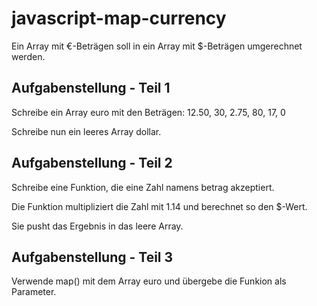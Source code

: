 # javascript-map-currency

Ein Array mit €-Beträgen soll in ein Array mit $-Beträgen umgerechnet werden.

## Aufgabenstellung - Teil 1
Schreibe ein Array euro mit den Beträgen: 12.50, 30, 2.75, 80, 17, 0

Schreibe nun ein leeres Array dollar.

## Aufgabenstellung - Teil 2
Schreibe eine Funktion, die eine Zahl namens betrag akzeptiert.

Die Funktion multipliziert die Zahl mit 1.14 und berechnet so den $-Wert.

Sie pusht das Ergebnis in das leere Array.

## Aufgabenstellung - Teil 3
Verwende map() mit dem Array euro und übergebe die Funkion als Parameter.
